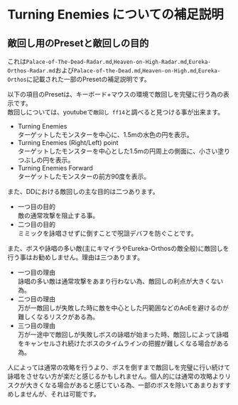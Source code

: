 # Turning Enemies についての補足説明  

## 敵回し用のPresetと敵回しの目的

これは`Palace-of-The-Dead-Radar.md`,`Heaven-on-High-Radar.md`,`Eureka-Orthos-Radar.md`および`Palace-of-the-Dead.md`,`Heaven-on-High.md`,`Eureka-Orthos`に記載された一部のPresetの補足説明です。  
  
以下の項目のPresetは、キーボード+マウスの環境で敵回しを完璧に行う為の表示です。  
敵回しについては、youtubeで`敵回し ff14`と調べると見つける事が出来ます。  
* Turning Enemies  
  ターゲットしたモンスターを中心に、1.5mの水色の円を表示。  
* Turning Enemies (Right/Left) point  
  ターゲットしたモンスターを中心とした1.5mの円周上の側面に、小さい塗りつぶしの円を表示。  
* Turning Enemies Forward  
  ターゲットしたモンスターの前方90度を表示。  
  
また、DDにおける敵回しの主な目的は二つあります。  
*  一つ目の目的  
  敵の通常攻撃を阻止する事。  
*  二つ目の目的  
  ミミックを詠唱させずに倒すことで呪詛デバフを防ぐことです。  
  
また、ボスや詠唱の多い敵(主にキマイラやEureka-Orthosの敵全般)に敵回しを行う事はお勧めしません。理由は三つあります。  
* 一つ目の理由  
  詠唱の多い敵は通常攻撃をあまり行わない為、敵回しの利点が大きくない為。  
* 二つ目の理由  
  万が一敵回しが失敗した時に敵を中心とした円範囲などのAoEを避けるのが難しくなるリスクがある為。  
* 三つ目の理由  
  万が一途中で敵回しが失敗しボスの詠唱が始まった時、敵回しによって詠唱をキャンセルされ続けたボスのタイムラインの把握が難しくなる場合がある為。  

人によっては通常の攻略を行うより、ボスを倒すまで敵回しを完璧に行い続けて詠唱をさせない方が楽だと感じるかもしれません。個人的には通常の攻略よりリスクが大きくなる場合があると感じている為、一部のボスを除いてあまりおすすめしませんが、それは可能です。  


##  